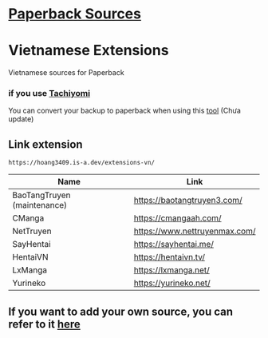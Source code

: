 # [Paperback Sources](https://paperback.moe/)

# Vietnamese Extensions

Vietnamese sources for Paperback

### if you use [Tachiyomi](https://tachiyomi.org/)

You can convert your backup to paperback when using
this [tool](https://github.com/hoang3402/Tachiyomi-To-Paperbackup-Converter) (Chưa update)

## Link extension

```
https://hoang3409.is-a.dev/extensions-vn/
```

<div align="center">

| Name                        | Link                          |
|-----------------------------|-------------------------------|
| BaoTangTruyen (maintenance) | https://baotangtruyen3.com/   |
| CManga                      | https://cmangaah.com/         |
| NetTruyen                   | https://www.nettruyenmax.com/ |
| SayHentai                   | https://sayhentai.me/         |
| HentaiVN                    | https://hentaivn.tv/          |
| LxManga                     | https://lxmanga.net/          |
| Yurineko                    | https://yurineko.net/         |

</div>

## If you want to add your own source, you can refer to it [here](https://github.com/hoang3402/extensions-vn/wiki)

